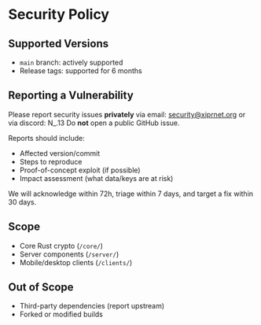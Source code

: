 # Security Policy

## Supported Versions
- `main` branch: actively supported
- Release tags: supported for 6 months

## Reporting a Vulnerability
Please report security issues **privately** via email: security@xiprnet.org or via discord: N_.13
Do **not** open a public GitHub issue.  

Reports should include:
- Affected version/commit
- Steps to reproduce
- Proof-of-concept exploit (if possible)
- Impact assessment (what data/keys are at risk)

We will acknowledge within 72h, triage within 7 days, and target a fix within 30 days.  

## Scope
- Core Rust crypto (`/core/`)
- Server components (`/server/`)
- Mobile/desktop clients (`/clients/`)

## Out of Scope
- Third-party dependencies (report upstream)
- Forked or modified builds
